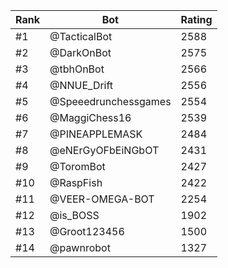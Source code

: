Rank|Bot|Rating
---|---|---
#1|@TacticalBot|2588
#2|@DarkOnBot|2575
#3|@tbhOnBot|2566
#4|@NNUE_Drift|2556
#5|@Speeedrunchessgames|2554
#6|@MaggiChess16|2539
#7|@PINEAPPLEMASK|2484
#8|@eNErGyOFbEiNGbOT|2431
#9|@ToromBot|2427
#10|@RaspFish|2422
#11|@VEER-OMEGA-BOT|2254
#12|@is_BOSS|1902
#13|@Groot123456|1500
#14|@pawnrobot|1327
